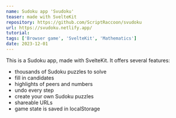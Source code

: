 ```yaml
---
name: Sudoku app 'Svudoku'
teaser: made with SvelteKit
repository: https://github.com/ScriptRaccoon/svudoku
url: https://svudoku.netlify.app/
tutorial:
tags: ['Browser game', 'SvelteKit', 'Mathematics']
date: 2023-12-01
---
```


This is a Sudoku app, made with SvelteKit. It offers several features:

- thousands of Sudoku puzzles to solve
- fill in candidates
- highlights of peers and numbers
- undo every step
- create your own Sudoku puzzles
- shareable URLs
- game state is saved in localStorage
